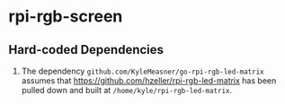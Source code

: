 # rpi-rgb-screen

## Hard-coded Dependencies

1. The dependency `github.com/KyleMeasner/go-rpi-rgb-led-matrix` assumes that https://github.com/hzeller/rpi-rgb-led-matrix has been pulled down and built at `/home/kyle/rpi-rgb-led-matrix`.
